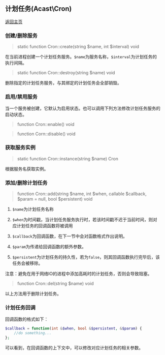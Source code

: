 ## 计划任务(Acast\\Cron)

[返回主页](../Readme.md)

### 创建/删除服务

> static function Cron::create(string $name, int $interval) void

在当前进程创建一个计划任务服务。`$name`为服务名称，`$interval`为计划任务的执行间隔。

> static function Cron::destroy(string $name) void

删除指定的计划任务服务，与其绑定的计划任务会全部销毁。

### 启用/禁用服务

当一个服务被创建，它默认为启用状态。也可以调用下列方法修改计划任务服务的启动状态。

> function Cron::enable() void

> function Corn::disable() void

### 获取服务实例

> static function Cron::instance(string $name) Cron

根据服务名获取实例。

### 添加/删除计划任务

> function Cron::add(string $name, int $when, callable $callback, $param = null, bool $persistent) void

1. `$name`为计划任务名称

2. `$when`为时间戳，当计划任务服务执行时，若该时间戳不迟于当前时间，则对应计划任务的回调函数将被调用

3. `$callback`为回调函数，在下一节中会对函数格式作出说明。

4. `$param`为传递给回调函数的额外参数。

5. `$persistent`为计划任务的持久性，若为`false`，则其回调函数执行完毕后，该任务会被移除。

注意：避免在用于网络IO的进程中添加高耗时的计划任务，否则会导致阻塞。

> function Cron::del(string $name) void

以上方法用于删除计划任务。

### 计划任务回调

回调函数的格式如下：

```php
$callback = function(int &$when, bool &$persistent, &$param) {
    //do something...
};
```

可以看到，在回调函数的上下文中，可以修改对应计划任务的相关参数。